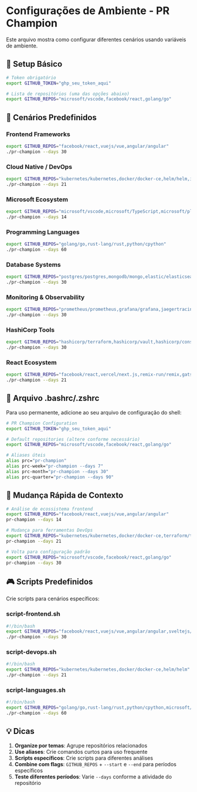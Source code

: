 # Configurações de Ambiente - PR Champion

Este arquivo mostra como configurar diferentes cenários usando variáveis de ambiente.

## 🔧 Setup Básico

```bash
# Token obrigatório
export GITHUB_TOKEN="ghp_seu_token_aqui"

# Lista de repositórios (uma das opções abaixo)
export GITHUB_REPOS="microsoft/vscode,facebook/react,golang/go"
```

## 🎯 Cenários Predefinidos

### Frontend Frameworks
```bash
export GITHUB_REPOS="facebook/react,vuejs/vue,angular/angular"
./pr-champion --days 30
```

### Cloud Native / DevOps
```bash
export GITHUB_REPOS="kubernetes/kubernetes,docker/docker-ce,helm/helm,istio/istio"
./pr-champion --days 21
```

### Microsoft Ecosystem
```bash
export GITHUB_REPOS="microsoft/vscode,microsoft/TypeScript,microsoft/playwright,microsoft/terminal"
./pr-champion --days 14
```

### Programming Languages
```bash
export GITHUB_REPOS="golang/go,rust-lang/rust,python/cpython"
./pr-champion --days 60
```

### Database Systems
```bash
export GITHUB_REPOS="postgres/postgres,mongodb/mongo,elastic/elasticsearch"
./pr-champion --days 30
```

### Monitoring & Observability
```bash
export GITHUB_REPOS="prometheus/prometheus,grafana/grafana,jaegertracing/jaeger"
./pr-champion --days 30
```

### HashiCorp Tools
```bash
export GITHUB_REPOS="hashicorp/terraform,hashicorp/vault,hashicorp/consul"
./pr-champion --days 30
```

### React Ecosystem
```bash
export GITHUB_REPOS="facebook/react,vercel/next.js,remix-run/remix,gatsbyjs/gatsby"
./pr-champion --days 21
```

## 📁 Arquivo .bashrc/.zshrc

Para uso permanente, adicione ao seu arquivo de configuração do shell:

```bash
# PR Champion Configuration
export GITHUB_TOKEN="ghp_seu_token_aqui"

# Default repositories (altere conforme necessário)
export GITHUB_REPOS="microsoft/vscode,facebook/react,golang/go"

# Aliases úteis
alias prc="pr-champion"
alias prc-week="pr-champion --days 7"
alias prc-month="pr-champion --days 30"
alias prc-quarter="pr-champion --days 90"
```

## 🔄 Mudança Rápida de Contexto

```bash
# Análise de ecossistema frontend
export GITHUB_REPOS="facebook/react,vuejs/vue,angular/angular"
pr-champion --days 14

# Mudança para ferramentas DevOps
export GITHUB_REPOS="kubernetes/kubernetes,docker/docker-ce,terraform/terraform"
pr-champion --days 21

# Volta para configuração padrão
export GITHUB_REPOS="microsoft/vscode,facebook/react,golang/go"
pr-champion --days 30
```

## 🎮 Scripts Predefinidos

Crie scripts para cenários específicos:

### script-frontend.sh
```bash
#!/bin/bash
export GITHUB_REPOS="facebook/react,vuejs/vue,angular/angular,sveltejs/svelte"
./pr-champion --days 30
```

### script-devops.sh
```bash
#!/bin/bash
export GITHUB_REPOS="kubernetes/kubernetes,docker/docker-ce,helm/helm"
./pr-champion --days 21
```

### script-languages.sh
```bash
#!/bin/bash
export GITHUB_REPOS="golang/go,rust-lang/rust,python/cpython,microsoft/TypeScript"
./pr-champion --days 60
```

## 💡 Dicas

1. **Organize por temas**: Agrupe repositórios relacionados
2. **Use aliases**: Crie comandos curtos para uso frequente
3. **Scripts específicos**: Crie scripts para diferentes análises
4. **Combine com flags**: `GITHUB_REPOS` + `--start` e `--end` para períodos específicos
5. **Teste diferentes períodos**: Varie `--days` conforme a atividade do repositório
